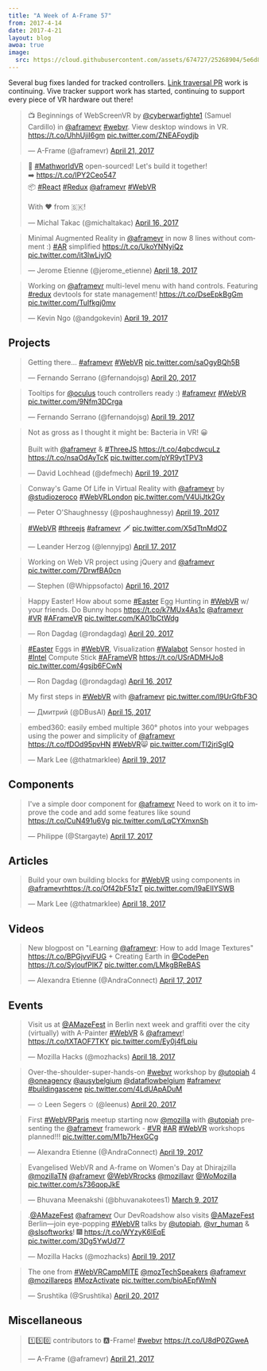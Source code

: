```yaml
---
title: "A Week of A-Frame 57"
from: 2017-4-14
date: 2017-4-21
layout: blog
awoa: true
image:
  src: https://cloud.githubusercontent.com/assets/674727/25268904/5e6d834a-262f-11e7-8bc3-42ffd873c20a.png
---
```


Several bug fixes landed for tracked controllers. [Link traversal
PR](https://github.com/aframevr/aframe/pull/1575) work is continuing. Vive
tracker support work has started, continuing to support every piece of VR
hardware out there!

<script async src="//platform.twitter.com/widgets.js" charset="utf-8"></script>

<div class="tweets tweets-feature">
<blockquote class="twitter-tweet"><p lang="en" dir="ltr">📺 Beginnings of WebScreenVR by <a href="https://twitter.com/cyberwarfighte1">@cyberwarfighte1</a> (Samuel Cardillo) in <a href="https://twitter.com/aframevr">@aframevr</a> <a href="https://twitter.com/hashtag/webvr?src=hash">#webvr</a>. View desktop windows in VR.  <a href="https://t.co/UhhUjiI6gm">https://t.co/UhhUjiI6gm</a> <a href="https://t.co/ZNEAFoydjb">pic.twitter.com/ZNEAFoydjb</a></p>&mdash; A-Frame (@aframevr) <a href="https://twitter.com/aframevr/status/855330586587680769">April 21, 2017</a></blockquote>

<blockquote class="twitter-tweet"><p lang="en" dir="ltr">📢 <a href="https://twitter.com/hashtag/MathworldVR?src=hash">#MathworldVR</a> open-sourced! Let&#39;s build it together!<br>➡️ <a href="https://t.co/IPY2Ceo547">https://t.co/IPY2Ceo547</a><br>📦 <a href="https://twitter.com/hashtag/React?src=hash">#React</a> <a href="https://twitter.com/hashtag/Redux?src=hash">#Redux</a> <a href="https://twitter.com/aframevr">@aframevr</a> <a href="https://twitter.com/hashtag/WebVR?src=hash">#WebVR</a><br><br>With ❤️ from 🇸🇰!</p>&mdash; Michal Takac (@michaltakac) <a href="https://twitter.com/michaltakac/status/853433595003899904">April 16, 2017</a></blockquote>

<blockquote class="twitter-tweet"><p lang="en" dir="ltr">Minimal Augmented Reality in <a href="https://twitter.com/aframevr">@aframevr</a> in now 8 lines without comment :) <a href="https://twitter.com/hashtag/AR?src=hash">#AR</a> simplified <a href="https://t.co/UkoYNNyiQz">https://t.co/UkoYNNyiQz</a> <a href="https://t.co/it3lwLiylO">pic.twitter.com/it3lwLiylO</a></p>&mdash; Jerome Etienne (@jerome_etienne) <a href="https://twitter.com/jerome_etienne/status/854301470644219904">April 18, 2017</a></blockquote>

<blockquote class="twitter-tweet"><p lang="en" dir="ltr">Working on <a href="https://twitter.com/aframevr">@aframevr</a> multi-level menu with hand controls. Featuring <a href="https://twitter.com/hashtag/redux?src=hash">#redux</a> devtools for state management! <a href="https://t.co/DseEpkBgGm">https://t.co/DseEpkBgGm</a> <a href="https://t.co/TuIfkgj0mv">pic.twitter.com/TuIfkgj0mv</a></p>&mdash; Kevin Ngo (@andgokevin) <a href="https://twitter.com/andgokevin/status/854844801253912576">April 19, 2017</a></blockquote>

</div>

<!-- more -->

## Projects

<div class="tweets">
<blockquote class="twitter-tweet"><p lang="en" dir="ltr">Getting there... <a href="https://twitter.com/hashtag/aframevr?src=hash">#aframevr</a> <a href="https://twitter.com/hashtag/WebVR?src=hash">#WebVR</a> <a href="https://t.co/saOgyBQh5B">pic.twitter.com/saOgyBQh5B</a></p>&mdash; Fernando Serrano (@fernandojsg) <a href="https://twitter.com/fernandojsg/status/855176882601566208">April 20, 2017</a></blockquote>

<blockquote class="twitter-tweet"><p lang="en" dir="ltr">Tooltips for <a href="https://twitter.com/oculus">@oculus</a> touch controllers ready :) <a href="https://twitter.com/hashtag/aframevr?src=hash">#aframevr</a> <a href="https://twitter.com/hashtag/WebVR?src=hash">#WebVR</a> <a href="https://t.co/9Nfm3DCrga">pic.twitter.com/9Nfm3DCrga</a></p>&mdash; Fernando Serrano (@fernandojsg) <a href="https://twitter.com/fernandojsg/status/854739259244384256">April 19, 2017</a></blockquote>

<blockquote class="twitter-tweet"><p lang="en" dir="ltr">Not as gross as I thought it might be: Bacteria in VR! 😀<br><br>Built with <a href="https://twitter.com/aframevr">@aframevr</a> &amp; <a href="https://twitter.com/hashtag/ThreeJS?src=hash">#ThreeJS</a>.<a href="https://t.co/4qbcdwcuLz">https://t.co/4qbcdwcuLz</a> <a href="https://t.co/nsaOdAyTcK">https://t.co/nsaOdAyTcK</a> <a href="https://t.co/pYR9ytTPV3">pic.twitter.com/pYR9ytTPV3</a></p>&mdash; David Lochhead (@defmech) <a href="https://twitter.com/defmech/status/854817280181633025">April 19, 2017</a></blockquote>

<blockquote class="twitter-tweet"><p lang="en" dir="ltr">Conway&#39;s Game Of Life in Virtual Reality with <a href="https://twitter.com/aframevr">@aframevr</a> by <a href="https://twitter.com/studiozeroco">@studiozeroco</a> <a href="https://twitter.com/hashtag/WebVRLondon?src=hash">#WebVRLondon</a> <a href="https://t.co/V4UiJtk2Gy">pic.twitter.com/V4UiJtk2Gy</a></p>&mdash; Peter O&#39;Shaughnessy (@poshaughnessy) <a href="https://twitter.com/poshaughnessy/status/854754214341431296">April 19, 2017</a></blockquote>

<blockquote class="twitter-tweet"><p lang="und" dir="ltr"><a href="https://twitter.com/hashtag/WebVR?src=hash">#WebVR</a> <a href="https://twitter.com/hashtag/threejs?src=hash">#threejs</a> <a href="https://twitter.com/hashtag/aframevr?src=hash">#aframevr</a> 🗡️ <a href="https://t.co/X5dTtnMdOZ">pic.twitter.com/X5dTtnMdOZ</a></p>&mdash; Leander Herzog (@lennyjpg) <a href="https://twitter.com/lennyjpg/status/853851999040942084">April 17, 2017</a></blockquote>

<blockquote class="twitter-tweet"><p lang="en" dir="ltr">Working on Web VR project using jQuery and <a href="https://twitter.com/aframevr">@aframevr</a> <a href="https://t.co/7DrwfBA0cn">pic.twitter.com/7DrwfBA0cn</a></p>&mdash; Stephen (@Whippsofacto) <a href="https://twitter.com/Whippsofacto/status/853747909417979904">April 16, 2017</a></blockquote>

<blockquote class="twitter-tweet"><p lang="en" dir="ltr">Happy Easter! How about some <a href="https://twitter.com/hashtag/Easter?src=hash">#Easter</a> Egg Hunting in <a href="https://twitter.com/hashtag/WebVR?src=hash">#WebVR</a> w/ your friends. Do Bunny hops <a href="https://t.co/k7MUx4As1c">https://t.co/k7MUx4As1c</a> <a href="https://twitter.com/aframevr">@aframevr</a> <a href="https://twitter.com/hashtag/VR?src=hash">#VR</a>  <a href="https://twitter.com/hashtag/AFrameVR?src=hash">#AFrameVR</a> <a href="https://t.co/KA01bCtWdg">pic.twitter.com/KA01bCtWdg</a></p>&mdash; Ron Dagdag (@rondagdag) <a href="https://twitter.com/rondagdag/status/855193150230605824">April 20, 2017</a></blockquote>

<blockquote class="twitter-tweet"><p lang="en" dir="ltr"><a href="https://twitter.com/hashtag/Easter?src=hash">#Easter</a> Eggs in <a href="https://twitter.com/hashtag/WebVR?src=hash">#WebVR</a>, Visualization <a href="https://twitter.com/hashtag/Walabot?src=hash">#Walabot</a> Sensor hosted in <a href="https://twitter.com/hashtag/Intel?src=hash">#Intel</a> Compute Stick <a href="https://twitter.com/hashtag/AFrameVR?src=hash">#AFrameVR</a> <a href="https://t.co/USrADMHJo8">https://t.co/USrADMHJo8</a> <a href="https://t.co/4gsjb6FCwN">pic.twitter.com/4gsjb6FCwN</a></p>&mdash; Ron Dagdag (@rondagdag) <a href="https://twitter.com/rondagdag/status/853559152458821632">April 16, 2017</a></blockquote>

<blockquote class="twitter-tweet"><p lang="en" dir="ltr">My first steps in <a href="https://twitter.com/hashtag/WebVR?src=hash">#WebVR</a> with <a href="https://twitter.com/aframevr">@aframevr</a> <a href="https://t.co/l9UrGfbF3O">pic.twitter.com/l9UrGfbF3O</a></p>&mdash; Дмитрий (@DBusAI) <a href="https://twitter.com/DBusAI/status/853355749405323264">April 15, 2017</a></blockquote>

<blockquote class="twitter-tweet"><p lang="en" dir="ltr">embed360: easily embed multiple 360° photos into your webpages using the power and simplicity of <a href="https://twitter.com/aframevr">@aframevr</a> <a href="https://t.co/fDOd95pvHN">https://t.co/fDOd95pvHN</a> <a href="https://twitter.com/hashtag/WebVR?src=hash">#WebVR</a>😸 <a href="https://t.co/TI2jriSgIQ">pic.twitter.com/TI2jriSgIQ</a></p>&mdash; Mark Lee (@thatmarklee) <a href="https://twitter.com/thatmarklee/status/854532845762740225">April 19, 2017</a></blockquote>

</div>

## Components

<div class="tweets">
<blockquote class="twitter-tweet"><p lang="en" dir="ltr">I&#39;ve a simple door component for <a href="https://twitter.com/aframevr">@aframevr</a> Need to work on it to improve the code and add some features like sound <a href="https://t.co/CuN491u6Vg">https://t.co/CuN491u6Vg</a> <a href="https://t.co/LqCYXmxnSh">pic.twitter.com/LqCYXmxnSh</a></p>&mdash; Philippe (@Stargayte) <a href="https://twitter.com/Stargayte/status/854083036480249857">April 17, 2017</a></blockquote>

</div>

## Articles

<div class="tweets">
<blockquote class="twitter-tweet"><p lang="en" dir="ltr">Build your own building blocks for <a href="https://twitter.com/hashtag/WebVR?src=hash">#WebVR</a> using components in <a href="https://twitter.com/aframevr">@aframevr</a><a href="https://t.co/Of42bF51zT">https://t.co/Of42bF51zT</a> <a href="https://t.co/I9aEIIYSWB">pic.twitter.com/I9aEIIYSWB</a></p>&mdash; Mark Lee (@thatmarklee) <a href="https://twitter.com/thatmarklee/status/854205212822818817">April 18, 2017</a></blockquote>

</div>

## Videos

<div class="tweets">
<blockquote class="twitter-tweet"><p lang="en" dir="ltr">New blogpost on &quot;Learning <a href="https://twitter.com/aframevr">@aframevr</a>: How to add Image Textures&quot; <a href="https://t.co/BPGjvviFUG">https://t.co/BPGjvviFUG</a> + Creating Earth in <a href="https://twitter.com/CodePen">@CodePen</a> <a href="https://t.co/SyloufPIK7">https://t.co/SyloufPIK7</a> <a href="https://t.co/LMkgBReBAS">pic.twitter.com/LMkgBReBAS</a></p>&mdash; Alexandra Etienne (@AndraConnect) <a href="https://twitter.com/AndraConnect/status/853916705126584320">April 17, 2017</a></blockquote>

</div>

## Events

<div class="tweets">
<blockquote class="twitter-tweet"><p lang="en" dir="ltr">Visit us at <a href="https://twitter.com/AMazeFest">@AMazeFest</a> in Berlin next week and graffiti over the city (virtually) with A-Painter <a href="https://twitter.com/hashtag/WebVR?src=hash">#WebVR</a> &amp; <a href="https://twitter.com/aframevr">@aframevr</a>! <a href="https://t.co/tXTAOF7TKY">https://t.co/tXTAOF7TKY</a> <a href="https://t.co/Ey0j4fLpiu">pic.twitter.com/Ey0j4fLpiu</a></p>&mdash; Mozilla Hacks (@mozhacks) <a href="https://twitter.com/mozhacks/status/854275622524289024">April 18, 2017</a></blockquote>

<blockquote class="twitter-tweet"><p lang="en" dir="ltr">Over-the-shoulder-super-hands-on <a href="https://twitter.com/hashtag/webvr?src=hash">#webvr</a> workshop by <a href="https://twitter.com/utopiah">@utopiah</a> 4 <a href="https://twitter.com/oneagency">@oneagency</a> <a href="https://twitter.com/ausybelgium">@ausybelgium</a> <a href="https://twitter.com/dataflowbelgium">@dataflowbelgium</a> <a href="https://twitter.com/hashtag/aframevr?src=hash">#aframevr</a> <a href="https://twitter.com/hashtag/buildingascene?src=hash">#buildingascene</a> <a href="https://t.co/4LdUApADuM">pic.twitter.com/4LdUApADuM</a></p>&mdash; ✩ Leen Segers ✩ (@leenus) <a href="https://twitter.com/leenus/status/855126021015842817">April 20, 2017</a></blockquote>

<blockquote class="twitter-tweet"><p lang="en" dir="ltr">First <a href="https://twitter.com/hashtag/WebVRParis?src=hash">#WebVRParis</a> meetup starting now <a href="https://twitter.com/mozilla">@mozilla</a> with <a href="https://twitter.com/utopiah">@utopiah</a> presenting the <a href="https://twitter.com/aframevr">@aframevr</a> framework - <a href="https://twitter.com/hashtag/VR?src=hash">#VR</a> <a href="https://twitter.com/hashtag/AR?src=hash">#AR</a> <a href="https://twitter.com/hashtag/WebVR?src=hash">#WebVR</a> workshops planned!!! <a href="https://t.co/M1b7HexGCg">pic.twitter.com/M1b7HexGCg</a></p>&mdash; Alexandra Etienne (@AndraConnect) <a href="https://twitter.com/AndraConnect/status/854749950961479681">April 19, 2017</a></blockquote>

<blockquote class="twitter-tweet"><p lang="en" dir="ltr">Evangelised WebVR and A-frame on Women&#39;s Day at Dhirajzilla <a href="https://twitter.com/mozillaTN">@mozillaTN</a> <a href="https://twitter.com/aframevr">@aframevr</a> <a href="https://twitter.com/WebVRrocks">@WebVRrocks</a> <a href="https://twitter.com/mozillavr">@mozillavr</a> <a href="https://twitter.com/WoMozilla">@WoMozilla</a> <a href="https://t.co/s736qopJkE">pic.twitter.com/s736qopJkE</a></p>&mdash; Bhuvana Meenakshi (@bhuvanakotees1) <a href="https://twitter.com/bhuvanakotees1/status/839866609179115520">March 9, 2017</a></blockquote>

<blockquote class="twitter-tweet"><p lang="en" dir="ltr">.<a href="https://twitter.com/AMazeFest">@AMazeFest</a> <a href="https://twitter.com/aframevr">@aframevr</a> Our DevRoadshow also visits <a href="https://twitter.com/AMazeFest">@AMazeFest</a> Berlin—join eye-popping <a href="https://twitter.com/hashtag/WebVR?src=hash">#WebVR</a> talks by <a href="https://twitter.com/utopiah">@utopiah</a>, <a href="https://twitter.com/vr_human">@vr_human</a> &amp; <a href="https://twitter.com/slsoftworks">@slsoftworks</a>! 🎆 <a href="https://t.co/WYzyK6lEqE">https://t.co/WYzyK6lEqE</a> <a href="https://t.co/3Dg5YwUd77">pic.twitter.com/3Dg5YwUd77</a></p>&mdash; Mozilla Hacks (@mozhacks) <a href="https://twitter.com/mozhacks/status/854700975831035906">April 19, 2017</a></blockquote>

<blockquote class="twitter-tweet"><p lang="en" dir="ltr">The one from <a href="https://twitter.com/hashtag/WebVRCampMITE?src=hash">#WebVRCampMITE</a> <a href="https://twitter.com/mozTechSpeakers">@mozTechSpeakers</a> <a href="https://twitter.com/aframevr">@aframevr</a> <a href="https://twitter.com/mozillareps">@mozillareps</a> <a href="https://twitter.com/hashtag/MozActivate?src=hash">#MozActivate</a> <a href="https://t.co/bioAEpfWmN">pic.twitter.com/bioAEpfWmN</a></p>&mdash; Srushtika (@Srushtika) <a href="https://twitter.com/Srushtika/status/855035199889055745">April 20, 2017</a></blockquote>

</div>

## Miscellaneous

<div class="tweets">
<blockquote class="twitter-tweet"><p lang="en" dir="ltr">1️⃣5️⃣0️⃣ contributors to 🅰️-Frame! <a href="https://twitter.com/hashtag/webvr?src=hash">#webvr</a> <a href="https://t.co/U8dP0ZGweA">https://t.co/U8dP0ZGweA</a></p>&mdash; A-Frame (@aframevr) <a href="https://twitter.com/aframevr/status/855219926469976064">April 21, 2017</a></blockquote>

</div>
